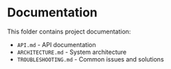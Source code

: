 # Documentation

This folder contains project documentation:
- `API.md` - API documentation
- `ARCHITECTURE.md` - System architecture
- `TROUBLESHOOTING.md` - Common issues and solutions
